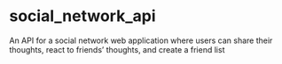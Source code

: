 # social_network_api
An API for a social network web application where users can share their thoughts, react to friends’ thoughts, and create a friend list
